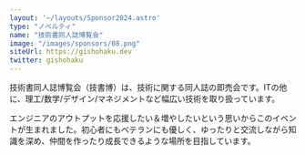 ```yaml
---
layout: '~/layouts/Sponsor2024.astro'
type: "ノベルティ"
name: "技術書同人誌博覧会"
image: "/images/sponsors/08.png"
siteUrl: https://gishohaku.dev
twitter: gishohaku
---
```


技術書同人誌博覧会（技書博）は、技術に関する同人誌の即売会です。ITの他に、理工/数学/デザイン/マネジメントなど幅広い技術を取り扱っています。

エンジニアのアウトプットを応援したい＆増やしたいという思いからこのイベントが生まれました。初心者にもベテランにも優しく、ゆったりと交流しながら知識を深め、仲間を作ったり成長できるような場所を目指しています。